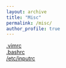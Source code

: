 ```yaml
---
layout: archive
title: "Misc"
permalink: /misc/
author_profile: true
---
```


[.vimrc](https://iamlongtran.github.io/files/vimrc.txt)  
[.bashrc](https://iamlongtran.github.io/files/bashrc.txt)  
[/etc/inputrc](https://iamlongtran.github.io/files/inputrc.txt)
